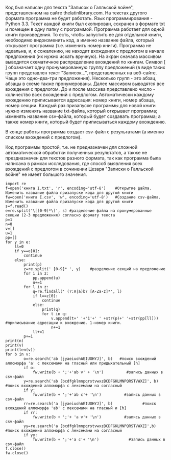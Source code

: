    Код был написан для текста "Записок о Галльской войне", представленном на сайте thelatinlibrary.com. На текстах другого формата 
программа не будет работать. Язык программирования - Python 3.3. 
   Текст каждой книги был скопирован, сохранен в формате txt и помещен в одну папку с программой.
Программа работает для одной книги произведения. То есть, чтобы запустить ее для отдельной книги, необходимо видоизменить код, а именно название файла, который открывает программа (т.е. изменить номер книги).
Программа не идеальна, и, к сожалению, не находит вхождения с предлогом в начале предложения (их нужно искать вручную). На экран сначала массивом выводится схематичное распределение вхождений по книгам. Символ [ ] обозначает одну пронумерованную группу предложений (в виде таких групп представлен текст "Записок...", представленных на веб-сайте. Чаще это одно-два-три предложения). Несколько групп - это абзац, абзацы в схеме также пронумерованы. Далее массивом выводятся все вхождения с предлогом. До и после массива представлено число - количество всех вхождений с предлогом.
   Автоматически каждому вхождению приписывается адресация: номер книги, номер абзаца, номер секции. Каждый раз призапуске программы 
для новой книги нужно изменять название txt-файла, который открывает программа; изменять название csv-файла, который будет создавать программа; а также номер книги, который будет приписываться каждому вхождению.

   В конце работы программа создает csv-файл с результатами (а именно списком вхождений с предлогом). 

   Код программы простой, т.е. не предназначен для сложной автоматической обработки полученных результатов, а также не прездназначен
для текстов разного формата, так как программа была написана в рамках исследования, где способ выявления всех вхождений с предлогом в сочинении Цезаря "Записки о Галльской войне" не имеет большого значения.





    import re
    f=open('книга I.txt', 'r', encoding='utf-8')    #Открытие файла. Изменить название файла призапуске кода для другой книги
    fw=open('книга I.csv', 'w', encoding='utf-8')   #Создание csv-файла. Изменить название файла призапуске кода для другой книги
    s=f.read()  
    e=re.split('\[[0-9]*\]', s) #разделение файла на пронумерованные секции (2-3 предложения) согласно формату текста
    p=1
    n=0
    v=[]
    u=1
    pp=[]
    for y in e:
        ll=0
        if y==e[0]:
            continue
        else:
            print(p)
            z=re.split(' [0-9]* ', y)    #разделение секций на предложение
            for i in z:
                pp.append(u)
                u+=1
            for l in z:
                q=re.findall(' (?:A|a)b? [A-Za-z]*', l)
                if l==z[0]:
                    continue
                else:
                    print(q)
                    for t in q:
                        v.append(t+' '+'1'+' ' +str(p)+' '+str(pp[ll])) #приписывание адресации к вхождению. 1-номер книги. 
                        n+=1
                ll+=1
            p+=1
    print(n)
    print(v)
    print(len(v))
    for b in v:
            o=re.search('ab [jyaeiuohAEIUOHYJ]', b)   #поиск вхождений алломорфа 'а' с лексемами на гласный или придыхательный [h]
            if o:
                fw.write(b + ';'+'ab v' + '\n')          #запись данных в csv-файл
            y=re.search('ab [bcdfgklmnpqrstvwxzBCDFGKLMNPQRSTVWXZ]', b)        #поиск вхождений алломорфа с лексемами на согласный 
            if y:
                fw.write(b + ';'+'ab c'+ '\n')          #запись данных в csv-файл
            rr=re.search('a [jyaeiuohAEIUOHYJ]', b)             #поиск вхождений алломорфа 'ab' с лексемами на гласный и [h]
            if rr:
                fw.write(b + ';'+ 'a v'+ '\n')          #запись данных в csv-файл
            yy=re.search('a [bcdfgklmnpqrstvwxzBCDFGKLMNPQRSTVWXZ]',b)  #поиск вхождений алломорфа с лексемами на согласный
            if yy:
                fw.write(b + ';'+'a c'+ '\n')             #запись данных в csv-файл
    f.close()
    fw.close()

